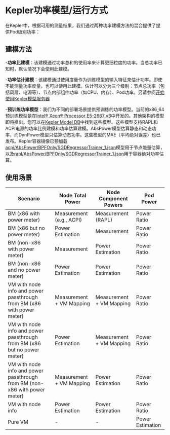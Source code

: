 # Kepler功率模型/运行方式

在Kepler中，根据可用的测量结果，我们通过两种功率建模方法的混合提供了提供Pod级别功率：

## 建模方法
-**功率比建模**：该建模通过功率总和的使用率来计算更细粒度的功率。当总功率已知时，默认情况下会使用此建模。

-**功率估计建模**：该建模通过使用度量作为训练模型的输入特征来估计功率。即使不能测量功率度量，也可以使用此建模。估计可以分为三个级别：节点总功率（包括风扇、电源等）、节点内部组件功率（如CPU、内存）、Pod功率。另请参阅[开始使用Kepler模型服务器](../kepler_model_server/get_started.md)

-**预训练功率模型**：我们为不同的部署场景提供预训练的功率模型。当前的x86_64预训练模型是在[Intel® Xeon® Processor E5-2667 v3](https://github.com/sustainable-computing-io/kepler-model-db/tree/main/models)中开发的。其他架构的模型即将推出。您可以在[Kepler Model DB](https://github.com/sustainable-computing-io/kepler-model-db/tree/main/models/v0.6/nx12)中找到这些模型。这些模型支持RAPL和ACPI电源的功率比例建模和功率估算建模。AbsPower模型估算静态和动态功率，而DynPower模型只估算动态功率。这些模型的MAE（平均绝对误差）也已发布。Kepler容器镜像已预加载[acpi/AbsPower/BPFOnly/SGDRegressorTrainer_1.json](https://github.com/sustainable-computing-io/kepler-model-db/blob/main/models/v0.6/nx12/std_v0.6/acpi/AbsPower/BPFOnly/SGDRegressorTrainer_1.json)模型用于节点能量估算，以及[rapl/AbsPower/BPFOnly/SGDRegressorTrainer_1.json](https://github.com/sustainable-computing-io/kepler-model-db/blob/main/models/v0.6/nx12/std_v0.6/rapl/AbsPower/BPFOnly/SGDRegressorTrainer_1.json)用于容器绝对功率估算。

## 使用场景

Scenario | Node Total Power | Node Component Powers | Pod Power
---|---|---|---
BM (x86 with power meter)| Measurement (e.g., ACPI)|  Measurement (RAPL)| Power Ratio
BM (x86 but no power meter)| Power Estimation | Measurement| Power Ratio
BM (non-x86 with power meter) | Measurement | Power Estimation | Power Ratio
BM (non-x86 and no power meter) | Power Estimation | Power Estimation | Power Ratio
VM with node info and power passthrough from BM (x86 with power meter)|Measurement + VM Mapping|Measurement + VM Mapping|Power Ratio
VM with node info and power passthrough from BM (x86 but no power meter)|Power Estimation|Measurement + VM Mapping|Power Ratio
VM with node info and power passthrough from BM (non-x86 with power meter)|Measurement + VM Mapping|Power Estimation|Power Ratio
VM with node info|Power Estimation|Power Estimation|Power Ratio
Pure VM|\-|\-|Power Estimation
